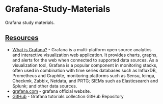 # Grafana-Study-Materials
Grafana study materials.

## [Resources]()

- [What is Grafana?](https://en.wikipedia.org/wiki/Grafana) - Grafana is a multi-platform open source analytics and interactive visualization web application. It provides charts, graphs, and alerts for the web when connected to supported data sources. As a visualization tool, Grafana is a popular component in monitoring stacks, often used in combination with time series databases such as InfluxDB, Prometheus and Graphite, monitoring platforms such as Sensu, Icinga, Checkmk, Zabbix, Netdata, and PRTG; SIEMs such as Elasticsearch and Splunk; and other data sources.
- [grafana.com](https://grafana.com/) - grafana official website.
- [GitHub](https://github.com/grafana/tutorials) - Grafana tutorials collection GitHub Repository
